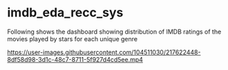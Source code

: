 # imdb_eda_recc_sys

Following shows the dashboard showing distribution of IMDB ratings of the movies played by stars for each unique genre

https://user-images.githubusercontent.com/104511030/217622448-8df58d98-3d1c-48c7-8711-5f927d4cd5ee.mp4

